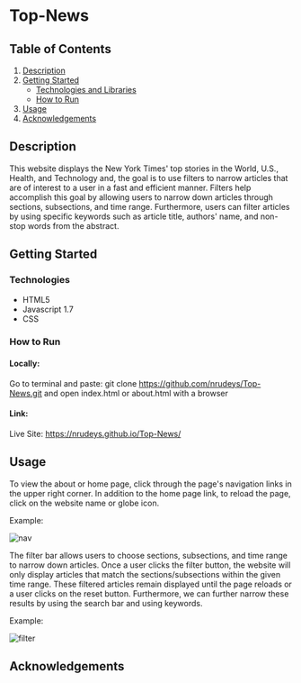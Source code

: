# Top-News

## Table of Contents
1. [Description](#description)
2. [Getting Started](#getting-started)
    * [Technologies and Libraries](#technologies-and-libraries)
    * [How to Run](#how-to-run)
3. [Usage](#usage)
4. [Acknowledgements](#acknowledgements)

## Description
This website displays the New York Times' top stories in the World, U.S., Health, and Technology and, the goal is to use filters to narrow articles that are of interest to a user in a fast and efficient manner. Filters help accomplish this goal by allowing users to narrow down articles through sections, subsections, and time range. Furthermore, users can filter articles by using specific keywords such as article title, authors' name, and non-stop words from the abstract. 

## Getting Started
### Technologies
* HTML5
* Javascript 1.7
* CSS

### How to Run
#### Locally:
Go to terminal and paste: git clone https://github.com/nrudeys/Top-News.git and open index.html or about.html with a browser

#### Link:
Live Site: https://nrudeys.github.io/Top-News/

## Usage
To view the about or home page, click through the page's navigation links in the upper right corner. In addition to the home page link, to reload the page, click on the website name or globe icon.

Example:

![nav](https://user-images.githubusercontent.com/84989936/139741870-2329b860-54a8-4951-a1aa-b58279d4671d.gif)

The filter bar allows users to choose sections, subsections, and time range to narrow down articles. Once a user clicks the filter button, the website will only display articles that match the sections/subsections within the given time range. These filtered articles remain displayed until the page reloads or a user clicks on the reset button. Furthermore, we can further narrow these results by using the search bar and using keywords.

Example:

![filter](https://user-images.githubusercontent.com/84989936/139742913-c6b74b92-82a3-4614-abee-63a87dfa3ccf.gif)


## Acknowledgements
